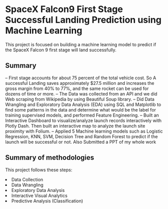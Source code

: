 # SpaceX Falcon9 First Stage Successful Landing Prediction using Machine Learning
This project is focused on building a machine learning model to predict if the SpaceX Falcon 9 first stage will land successfully.

## Summary
– First stage accounts for about 75 percent of the total vehicle cost. So A successful Landing saves approximately $27.5 million
and increases the gross margin from 40% to 77%, and the same rocket can be used for dozens of time or more.
– The Data was collected from an API and we did Web scraping from Wikipedia by using Beautiful Soup library.
– Did Data Wrangling and Exploratory Data Analysis (EDA) using SQL and Matplotlib to find some patterns in the
data and determine what would be the label for training supervised models, and performed Feature Engineering.
– Built an Interactive Dashboard to visualize/analyze launch records interactively with Plotly Dash. Then built an
interactive map to analyze the launch site proximity with Folium.
– Applied 5 Machine learning models such as Logistic Regression, KNN, SVM, Decision Tree and Random Forest
to predict if the launch will be successful or not. Also Submitted a PPT of my whole work

## Summary of methodologies
This project follows these steps:
  <li>Data Collection
  <li>Data Wrangling
  <li>Exploratory Data Analysis
  <li>Interactive Visual Analytics
  <li>Predictive Analysis
  (Classification)

